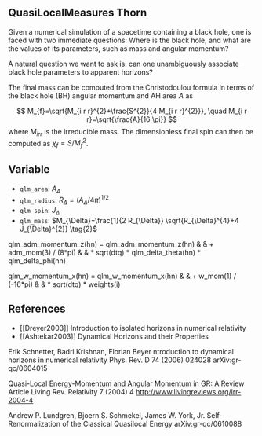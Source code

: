 ## QuasiLocalMeasures Thorn

Given a numerical simulation of a spacetime containing a black hole, one is faced with two immediate questions: Where is the black hole, and what are the values of its parameters, such as mass and angular momentum?

A natural question we want to ask is: can one unambiguously associate black hole parameters to apparent horizons?

The final mass can be computed from the Christodoulou formula in terms of the black hole (BH) angular momentum and AH area $A$ as

$$
M_{f}=\sqrt{M_{i r r}^{2}+\frac{S^{2}}{4 M_{i r r}^{2}}}, \quad M_{i r r}=\sqrt{\frac{A}{16 \pi}}
$$
where $M_{irr}$ is the irreducible mass. The dimensionless final spin can then be computed as $\chi_{f}=S / M_{f}^{2}$.

## Variable

- `qlm_area`: $A_{\Delta}$
- `qlm_radius`: $R_{\Delta}=\left(A_{\Delta} / 4 \pi\right)^{1 / 2}$
- `qlm_spin`: $J_{\Delta}$
- `qlm_mass`: $M_{\Delta}=\frac{1}{2 R_{\Delta}} \sqrt{R_{\Delta}^{4}+4 J_{\Delta}^{2}} \tag{2}$

qlm_adm_momentum_z(hn) = qlm_adm_momentum_z(hn) &
             & + adm_mom(3) / (8*pi) &
             &   * sqrt(dtq) * qlm_delta_theta(hn) * qlm_delta_phi(hn)

qlm_w_momentum_x(hn) = qlm_w_momentum_x(hn) &
             & + w_mom(1) / (-16*pi) &
             &   * sqrt(dtq) * weights(i)

## References

- [[Dreyer2003]] Introduction to isolated horizons in numerical relativity
- [[Ashtekar2003]] Dynamical Horizons and their Properties

Erik Schnetter, Badri Krishnan, Florian Beyer
ntroduction to dynamical horizons in numerical relativity
Phys. Rev. D 74 (2006) 024028
arXiv:gr-qc/0604015

Quasi-Local Energy-Momentum and Angular Momentum in GR: A Review Article
Living Rev. Relativity 7 (2004) 4
http://www.livingreviews.org/lrr-2004-4

Andrew P. Lundgren, Bjoern S. Schmekel, James W. York, Jr.
Self-Renormalization of the Classical Quasilocal Energy
arXiv:gr-qc/0610088